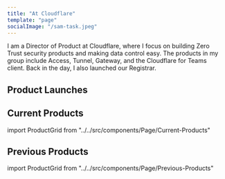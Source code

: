 ```yaml
---
title: "At Cloudflare"
template: "page"
socialImage: "/sam-task.jpeg"
---
```


I am a Director of Product at Cloudflare, where I focus on building Zero Trust security products and making data control easy. The products in my group include Access, Tunnel, Gateway, and the Cloudflare for Teams client. Back in the day, I also launched our Registrar.

## Product Launches

## Current Products
import ProductGrid from "../../src/components/Page/Current-Products"

## Previous Products
import ProductGrid from "../../src/components/Page/Previous-Products"